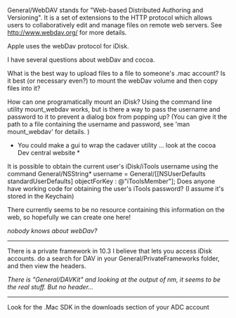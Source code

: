 General/WebDAV stands for "Web-based Distributed Authoring and Versioning". It is a set of extensions to the HTTP protocol which allows users to collaboratively edit and manage files on remote web servers. See http://www.webdav.org/ for more details.

Apple uses the webDav protocol for iDisk.

I have several questions about webDav and cocoa.

What is the best way to upload files to a file to someone's .mac account? Is it best (or necessary even?) to mount the webDav volume and then copy files into it?

How can one programatically mount an iDisk? Using the command line utility     mount_webdav works, but is there a way to pass the username and password to it to prevent a dialog box from popping up? (You can give it the path to a file containing the username and password, see 'man mount_webdav' for details. )

* You could make a gui to wrap the cadaver utility ... look at the cocoa Dev central website *

It is possible to obtain the current user's iDisk/iTools username using the command
    General/NSString* username = General/[[NSUserDefaults standardUserDefaults] objectForKey : @"iToolsMember"];
Does anyone have working code for obtaining the user's iTools password? (I assume it's stored in the Keychain)

There currently seems to be no resource containing this information on the web, so hopefully we can create one here!

*nobody knows about webDav?*

----

There is a private framework in 10.3 I believe that lets you access iDisk accounts. do a search for DAV in your General/PrivateFrameworks folder, and then view the headers.

*There is "General/DAVKit" and looking at the output of nm, it seems to be the real stuff. But no header...*

----

Look for the .Mac SDK in the downloads section of your ADC account